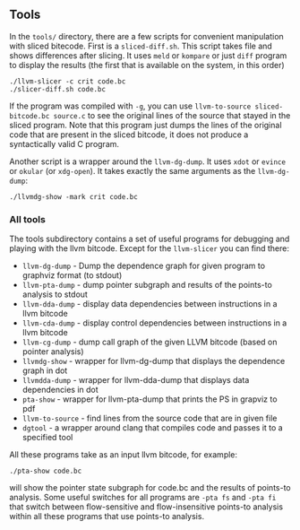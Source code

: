 ## Tools

In the `tools/` directory, there are a few scripts for convenient manipulation
with sliced bitecode. First is a `sliced-diff.sh`. This script takes file and shows
differences after slicing. It uses `meld` or `kompare` or just `diff` program
to display the results (the first that is available on the system, in this order)

```
./llvm-slicer -c crit code.bc
./slicer-diff.sh code.bc
```

If the program was compiled with `-g`, you can use `llvm-to-source sliced-bitcode.bc source.c` to see the original lines of the source that stayed in the sliced program. Note that this program just dumps the lines of the original code that are present in the sliced bitcode, it does not produce a syntactically valid C program.

Another script is a wrapper around the `llvm-dg-dump`. It uses `xdot` or `evince` or `okular` (or `xdg-open`).
It takes exactly the same arguments as the `llvm-dg-dump`:

```
./llvmdg-show -mark crit code.bc
```

### All tools

The tools subdirectory contains a set of useful programs for debugging
and playing with the llvm bitcode. Except for the `llvm-slicer` you can find there:

* `llvm-dg-dump`      - Dump the dependence graph for given program to graphviz format (to stdout)
* `llvm-pta-dump`     - dump pointer subgraph and results of the points-to analysis to stdout
* `llvm-dda-dump`     - display data dependencies between instructions in a llvm bitcode
* `llvm-cda-dump`     - display control dependencies between instructions in a llvm bitcode
* `llvm-cg-dump`      - dump call graph of the given LLVM bitcode (based on pointer analysis)
* `llvmdg-show`       - wrapper for llvm-dg-dump that displays the dependence graph in dot
* `llvmdda-dump`      - wrapper for llvm-dda-dump that displays data dependencies in dot
* `pta-show`          - wrapper for llvm-pta-dump that prints the PS in grapviz to pdf
* `llvm-to-source`    - find lines from the source code that are in given file
* `dgtool`            - a wrapper around clang that compiles code and passes it to a specified tool

All these programs take as an input llvm bitcode, for example:

```
./pta-show code.bc
```

will show the pointer state subgraph for code.bc and the results of points-to analysis.
Some useful switches for all programs are `-pta fs` and `-pta fi` that switch between flow-sensitive
and flow-insensitive points-to analysis within all these programs that use points-to analysis.
